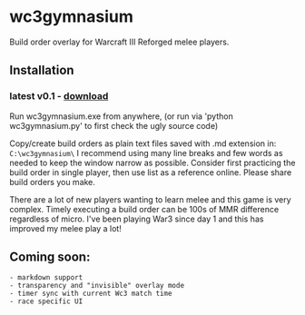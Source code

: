 # wc3gymnasium
Build order overlay for Warcraft III Reforged melee players.




## Installation
###	latest v0.1 - [download](https://github.com/cegees/wc3gymnasium/raw/main/wc3gymnasium.exe)

Run wc3gymnasium.exe from anywhere, (or run via 'python wc3gymnasium.py' to first check the ugly source code)

Copy/create build orders as plain text files saved with .md extension in: 
	`C:\wc3gymnasium\`
I recommend using many line breaks and few words as needed to keep the window narrow as possible. 
Consider first practicing the build order in single player, then use list as a reference online.  Please share build orders you make.


There are a lot of new players wanting to learn melee and this game is very complex. Timely executing a build order can be 100s of MMR difference regardless of micro. I've been playing War3 since day 1 and this has improved my melee play a lot!


## Coming soon:
	- markdown support 
	- transparency and "invisible" overlay mode
	- timer sync with current Wc3 match time
	- race specific UI
